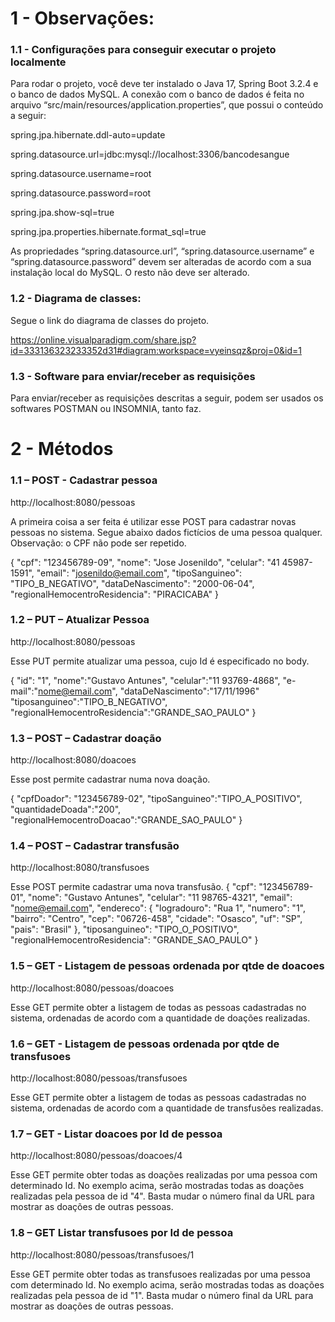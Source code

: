 # 1 - Observações:
### 1.1 - Configurações para conseguir executar o projeto localmente
Para rodar o projeto, você deve ter instalado o Java 17, Spring Boot 3.2.4 e o banco de dados MySQL. A
conexão com o banco de dados é feita no arquivo “src/main/resources/application.properties”, que
possui o conteúdo a seguir:

spring.jpa.hibernate.ddl-auto=update

spring.datasource.url=jdbc:mysql://localhost:3306/bancodesangue

spring.datasource.username=root

spring.datasource.password=root

spring.jpa.show-sql=true

spring.jpa.properties.hibernate.format_sql=true

As propriedades “spring.datasource.url”, “spring.datasource.username” e “spring.datasource.password”
devem ser alteradas de acordo com a sua instalação local do MySQL. O resto não deve ser alterado.

### 1.2 - Diagrama de classes:
Segue o link do diagrama de classes do projeto.

https://online.visualparadigm.com/share.jsp?id=333136323233352d31#diagram:workspace=vyeinsqz&proj=0&id=1

### 1.3 - Software para enviar/receber as requisições
Para enviar/receber as requisições descritas a seguir, podem ser usados os softwares POSTMAN ou
INSOMNIA, tanto faz.

# 2 - Métodos

### 1.1 – POST - Cadastrar pessoa

http://localhost:8080/pessoas

A primeira coisa a ser feita é utilizar esse POST para cadastrar novas pessoas no sistema. Segue abaixo dados
fictícios de uma pessoa qualquer. Observação: o CPF não pode ser repetido.

{
 "cpf": "123456789-09",
 "nome": "Jose Josenildo",
 "celular": "41 45987-1591",
 "email": "josenildo@email.com",
 "tipoSanguineo": "TIPO_B_NEGATIVO",
 "dataDeNascimento": "2000-06-04",
 "regionalHemocentroResidencia": "PIRACICABA"
 }
 
### 1.2 – PUT – Atualizar Pessoa

http://localhost:8080/pessoas

Esse PUT permite atualizar uma pessoa, cujo Id é especificado no body.

{
 "id": "1",
 "nome":"Gustavo Antunes",
 "celular":"11 93769-4868",
 "e-mail":"nome@email.com",
 "dataDeNascimento":"17/11/1996"
 "tiposanguineo":"TIPO_B_NEGATIVO",
 "regionalHemocentroResidencia":"GRANDE_SAO_PAULO"
}

### 1.3 – POST – Cadastrar doação

http://localhost:8080/doacoes

Esse post permite cadastrar numa nova doação.

{
 "cpfDoador": "123456789-02",
 "tipoSanguineo":"TIPO_A_POSITIVO",
 "quantidadeDoada":"200",
 "regionalHemocentroDoacao":"GRANDE_SAO_PAULO"
 }
 
### 1.4 – POST – Cadastrar transfusão

http://localhost:8080/transfusoes

Esse POST permite cadastrar uma nova transfusão.
{
 "cpf": "123456789-01",
 "nome": "Gustavo Antunes",
 "celular": "11 98765-4321",
 "email": "nome@email.com",
 "endereco": { "logradouro": "Rua 1", "numero": "1", "bairro": "Centro", "cep": "06726-458", "cidade":
"Osasco", "uf": "SP", "pais": "Brasil" },
 "tiposanguineo": "TIPO_O_POSITIVO",
 "regionalHemocentroResidencia": "GRANDE_SAO_PAULO"
 }
 
### 1.5 – GET - Listagem de pessoas ordenada por qtde de doacoes

http://localhost:8080/pessoas/doacoes

Esse GET permite obter a listagem de todas as pessoas cadastradas no sistema, ordenadas de acordo com a
quantidade de doações realizadas.

### 1.6 – GET - Listagem de pessoas ordenada por qtde de transfusoes

http://localhost:8080/pessoas/transfusoes

Esse GET permite obter a listagem de todas as pessoas cadastradas no sistema, ordenadas de acordo com a
quantidade de transfusões realizadas.

### 1.7 – GET - Listar doacoes por Id de pessoa

http://localhost:8080/pessoas/doacoes/4

Esse GET permite obter todas as doações realizadas por uma pessoa com determinado Id. No exemplo acima,
serão mostradas todas as doações realizadas pela pessoa de id "4". Basta mudar o número final da URL para
mostrar as doações de outras pessoas.

### 1.8 – GET Listar transfusoes por Id de pessoa

http://localhost:8080/pessoas/transfusoes/1

Esse GET permite obter todas as transfusoes realizadas por uma pessoa com determinado Id. No exemplo
acima, serão mostradas todas as doações realizadas pela pessoa de id "1". Basta mudar o número final da
URL para mostrar as doações de outras pessoas.